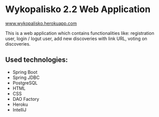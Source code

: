 # **Wykopalisko 2.2 Web Application**

www.wykopalisko.herokuapp.com

This is a web application which contains functionalities like: registration user, login / logut user, add new discoveries with link URL, voting on discoveries.

## Used technologies:
* Spring Boot
* Spring JDBC
* PostgreSQL
* HTML
* CSS
* DAO Factory
* Heroku
* IntelliJ
